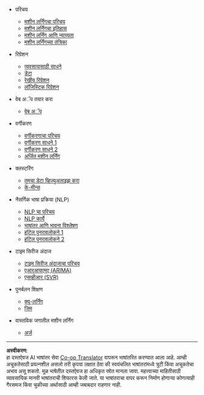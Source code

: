 <!--
CO_OP_TRANSLATOR_METADATA:
{
  "original_hash": "68dd06c685f6ce840e0acfa313352e7c",
  "translation_date": "2025-08-29T17:19:16+00:00",
  "source_file": "docs/_sidebar.md",
  "language_code": "mr"
}
-->
- परिचय
  - [मशीन लर्निंगचा परिचय](../1-Introduction/1-intro-to-ML/README.md)
  - [मशीन लर्निंगचा इतिहास](../1-Introduction/2-history-of-ML/README.md)
  - [मशीन लर्निंग आणि न्याय्यता](../1-Introduction/3-fairness/README.md)
  - [मशीन लर्निंगच्या तंत्रिका](../1-Introduction/4-techniques-of-ML/README.md)

- रिग्रेशन
  - [व्यवसायासाठी साधने](../2-Regression/1-Tools/README.md)
  - [डेटा](../2-Regression/2-Data/README.md)
  - [रेखीय रिग्रेशन](../2-Regression/3-Linear/README.md)
  - [लॉजिस्टिक रिग्रेशन](../2-Regression/4-Logistic/README.md)

- वेब अॅप तयार करा
  - [वेब अॅप](../3-Web-App/1-Web-App/README.md)

- वर्गीकरण
  - [वर्गीकरणाचा परिचय](../4-Classification/1-Introduction/README.md)
  - [वर्गीकरण साधने 1](../4-Classification/2-Classifiers-1/README.md)
  - [वर्गीकरण साधने 2](../4-Classification/3-Classifiers-2/README.md)
  - [अर्जित मशीन लर्निंग](../4-Classification/4-Applied/README.md)

- क्लस्टरिंग
  - [तुमचा डेटा व्हिज्युअलाइझ करा](../5-Clustering/1-Visualize/README.md)
  - [के-मीन्स](../5-Clustering/2-K-Means/README.md)

- नैसर्गिक भाषा प्रक्रिया (NLP)
  - [NLP चा परिचय](../6-NLP/1-Introduction-to-NLP/README.md)
  - [NLP कार्ये](../6-NLP/2-Tasks/README.md)
  - [भाषांतर आणि भावना विश्लेषण](../6-NLP/3-Translation-Sentiment/README.md)
  - [हॉटेल पुनरावलोकने 1](../6-NLP/4-Hotel-Reviews-1/README.md)
  - [हॉटेल पुनरावलोकने 2](../6-NLP/5-Hotel-Reviews-2/README.md)

- टाइम सिरीज अंदाज
  - [टाइम सिरीज अंदाजाचा परिचय](../7-TimeSeries/1-Introduction/README.md)
  - [एआरआयएमए (ARIMA)](../7-TimeSeries/2-ARIMA/README.md)
  - [एसव्हीआर (SVR)](../7-TimeSeries/3-SVR/README.md)

- पुनर्बलन शिक्षण
  - [क्यू-लर्निंग](../8-Reinforcement/1-QLearning/README.md)
  - [जिम](../8-Reinforcement/2-Gym/README.md)

- वास्तविक जगातील मशीन लर्निंग
  - [अर्ज](../9-Real-World/1-Applications/README.md)

---

**अस्वीकरण**:  
हा दस्तऐवज AI भाषांतर सेवा [Co-op Translator](https://github.com/Azure/co-op-translator) वापरून भाषांतरित करण्यात आला आहे. आम्ही अचूकतेसाठी प्रयत्नशील असलो तरी कृपया लक्षात ठेवा की स्वयंचलित भाषांतरांमध्ये त्रुटी किंवा अचूकतेचा अभाव असू शकतो. मूळ भाषेतील दस्तऐवज हा अधिकृत स्रोत मानला जावा. महत्त्वाच्या माहितीसाठी व्यावसायिक मानवी भाषांतराची शिफारस केली जाते. या भाषांतराचा वापर करून निर्माण होणाऱ्या कोणत्याही गैरसमज किंवा चुकीच्या अर्थासाठी आम्ही जबाबदार राहणार नाही.